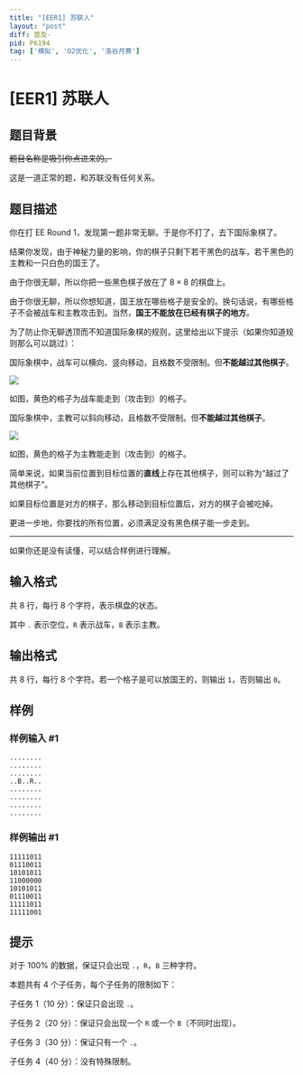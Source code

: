 ```yaml
---
title: "[EER1] 苏联人"
layout: "post"
diff: 普及-
pid: P6194
tag: ['模拟', 'O2优化', '洛谷月赛']
---
```

# [EER1] 苏联人
## 题目背景

~~题目名称是吸引你点进来的。~~

这是一道正常的题，和苏联没有任何关系。
## 题目描述

你在打 EE Round 1，发现第一题非常无聊。于是你不打了，去下国际象棋了。

结果你发现，由于神秘力量的影响，你的棋子只剩下若干黑色的战车，若干黑色的主教和一只白色的国王了。

由于你很无聊，所以你把一些黑色棋子放在了 $8\times 8$ 的棋盘上。

由于你很无聊，所以你想知道，国王放在哪些格子是安全的。换句话说，有哪些格子不会被战车和主教攻击到。当然，**国王不能放在已经有棋子的地方**。

为了防止你无聊透顶而不知道国际象棋的规则，这里给出以下提示（如果你知道规则那么可以跳过）：

国际象棋中，战车可以横向、竖向移动，且格数不受限制。但**不能越过其他棋子**。

![](https://cdn.luogu.com.cn/upload/image_hosting/5symt5td.png)

如图，黄色的格子为战车能走到（攻击到）的格子。

国际象棋中，主教可以斜向移动，且格数不受限制。但**不能越过其他棋子**。

![](https://cdn.luogu.com.cn/upload/image_hosting/skmw1njm.png)

如图，黄色的格子为主教能走到（攻击到）的格子。

简单来说，如果当前位置到目标位置的**直线**上存在其他棋子，则可以称为“越过了其他棋子”。

如果目标位置是对方的棋子，那么移动到目标位置后，对方的棋子会被吃掉。

更进一步地，你要找的所有位置，必须满足没有黑色棋子能一步走到。

---

如果你还是没有读懂，可以结合样例进行理解。
## 输入格式

共 $8$ 行，每行 $8$ 个字符，表示棋盘的状态。

其中 `.` 表示空位，`R` 表示战车，`B` 表示主教。


## 输出格式

共 $8$ 行，每行 $8$ 个字符。若一个格子是可以放国王的，则输出 `1`，否则输出 `0`。
## 样例

### 样例输入 #1
```
........
........
........
..B..R..
........
........
........
........

```
### 样例输出 #1
```
11111011
01110011
10101011
11000000
10101011
01110011
11111011
11111001

```
## 提示

对于 $100\%$ 的数据，保证只会出现 `.`，`R`，`B` 三种字符。

本题共有 $4$ 个子任务，每个子任务的限制如下：

子任务 $1$（$10$ 分）：保证只会出现 `.`。

子任务 $2$（$20$ 分）：保证只会出现一个 `R` 或一个 `B`（不同时出现）。

子任务 $3$（$30$ 分）：保证只有一个 `.`。

子任务 $4$（$40$ 分）：没有特殊限制。
